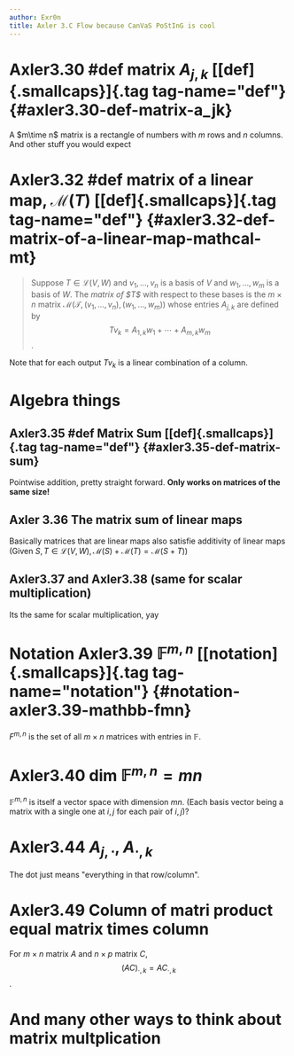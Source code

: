 ```yaml
---
author: Exr0n
title: Axler 3.C Flow because CanVaS PoStInG is cool
---
```


# Axler3.30 \#def matrix $A_{j,k}$ [[def]{.smallcaps}]{.tag tag-name="def"} {#axler3.30-def-matrix-a_jk}

A $m\time n$ matrix is a rectangle of numbers with $m$ rows and $n$
columns. And other stuff you would expect

# Axler3.32 \#def matrix of a linear map, $\mathcal M(T)$ [[def]{.smallcaps}]{.tag tag-name="def"} {#axler3.32-def-matrix-of-a-linear-map-mathcal-mt}

> Suppose $T \in \mathcal L(V, W)$ and $v_1, \ldots, v_n$ is a basis of
> $V$ and $w_1, \ldots, w_m$ is a basis of $W$. The *matrix of \$T\$*
> with respect to these bases is the $m\times n$ matrix
> $\mathcal M\left(\mathcal T, \left(v_1, \ldots, v_n\right), \left(w_1, \ldots, w_m\right)\right)$
> whose entries $A_{j,k}$ are defined by
> $$Tv_k = A_{1, k}w_1 + \cdots + A_{m, k}w_m$$.

Note that for each output $Tv_k$ is a linear combination of a column.

# Algebra things

## Axler3.35 \#def Matrix Sum [[def]{.smallcaps}]{.tag tag-name="def"} {#axler3.35-def-matrix-sum}

Pointwise addition, pretty straight forward. **Only works on matrices of
the same size!**

## Axler 3.36 The matrix sum of linear maps

Basically matrices that are linear maps also satisfie additivity of
linear maps (Given
$S, T \in \mathcal L(V, W), \mathcal M(S) + \mathcal M(T) = \mathcal M(S+T)$)

## Axler3.37 and Axler3.38 (same for scalar multiplication)

Its the same for scalar multiplication, yay

# Notation Axler3.39 $\mathbb F^{m,n}$ [[notation]{.smallcaps}]{.tag tag-name="notation"} {#notation-axler3.39-mathbb-fmn}

$F^{m, n}$ is the set of all $m\times n$ matrices with entries in
$\mathbb F$.

# Axler3.40 $\text{dim }\mathbb F^{m,n} = mn$

$\mathbb F^{m,n}$ is itself a vector space with dimension $mn$. (Each
basis vector being a matrix with a single one at $i, j$ for each pair of
$i, j$)?

# Axler3.44 $A_{j,\cdot}$, $A_{\cdot, k}$

The dot just means \"everything in that row/column\".

# Axler3.49 Column of matri product equal matrix times column

For $m\times n$ matrix $A$ and $n\times p$ matrix $C$,
$$(AC)_{\cdot, k} = AC_{\cdot, k}$$.

# And many other ways to think about matrix multplication
